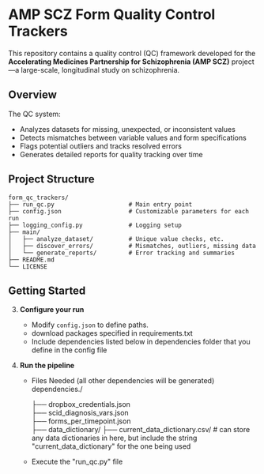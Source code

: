 # AMP SCZ Form Quality Control Trackers

This repository contains a quality control (QC) framework developed for the **Accelerating Medicines Partnership for Schizophrenia (AMP SCZ)** project—a large-scale, longitudinal study on schizophrenia. 

##  Overview

The QC system:
- Analyzes datasets for missing, unexpected, or inconsistent values
- Detects mismatches between variable values and form specifications
- Flags potential outliers and tracks resolved errors
- Generates detailed reports for quality tracking over time

##  Project Structure

```
form_qc_trackers/
├── run_qc.py                     # Main entry point
├── config.json                   # Customizable parameters for each run
├── logging_config.py             # Logging setup
├── main/
│   ├── analyze_dataset/          # Unique value checks, etc.
│   ├── discover_errors/          # Mismatches, outliers, missing data
│   └── generate_reports/         # Error tracking and summaries
├── README.md
└── LICENSE
```

##  Getting Started


3. **Configure your run**
   - Modify `config.json` to define paths.
   - download packages specified in requirements.txt
   - Include dependencies listed below
   in dependencies folder that you define in
   the config file

4. **Run the pipeline**
   
   - Files Needed (all other dependencies will be generated)
      dependencies./

      ├── dropbox_credentials.json                    
      ├── scid_diagnosis_vars.json  
      ├── forms_per_timepoint.json                
      ├── data_dictionary/
         ├── current_data_dictionary.csv/  # can store any data dictionaries in here, 
                                             but include the string "current_data_dictionary"
                                             for the one being used 

   - Execute the "run_qc.py" file